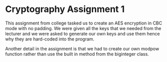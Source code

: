 # Cryptography Assignment 1

This assignment from college tasked us to create an AES encryption in CBC mode with no padding. We were given all the keys that we needed from the lecturer and we were asked to
generate our own keys and use them hence why they are hard-coded into the program.

Another detail in the assignment is that we had to create our own modpow function rather than use the built in method from the biginteger class.
